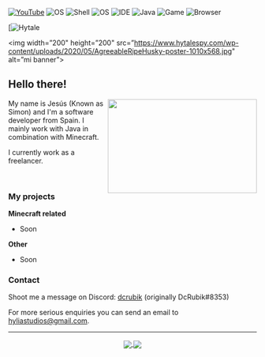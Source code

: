 <!--![Cat](https://github.com/RealCerus/RealCerus/blob/master/flying%20edina.gif?raw=true)-->
[![YouTube](https://img.shields.io/badge/YouTube-DcRubik-informational?style=flat&logo=youtube&logoColor=white&color=FF0000)]([https://youtube.com/dcrubik](https://www.youtube.com/@dcrubik_)) ![OS](https://img.shields.io/badge/OS-Arch-informational?style=flat&logo=archlinux&logoColor=white&color=777777) ![Shell](https://img.shields.io/badge/Shell-Zsh-informational?style=flat&logo=linux&logoColor=white&color=777777) ![OS](https://img.shields.io/badge/Desktop-KDE-informational?style=flat&logo=kde&logoColor=white&color=777777) ![IDE](https://img.shields.io/badge/IDE-IntelliJ-informational?style=flat&logo=intellijidea&logoColor=white&color=777777) ![Java](https://img.shields.io/badge/Lang-Java-informational?style=flat&logo=java&logoColor=white&color=777777) ![Game](https://img.shields.io/badge/Game-Minecraft-informational?style=flat&logo=mojangstudios&logoColor=white&color=777777) ![Browser](https://img.shields.io/badge/Browser-Brave-informational?style=flat&logo=brave&logoColor=white&color=777777)

[![Hytale]([https://www.hytalespy.com/wp-content/uploads/2020/05/AgreeableRipeHusky-poster-1010x568.jpg](https://www.hytalespy.com/wp-content/uploads/2020/05/AgreeableRipeHusky-poster-1010x568.jpg))

<p align=”center”>

<img width=”200" height=”200" src=”https://www.hytalespy.com/wp-content/uploads/2020/05/AgreeableRipeHusky-poster-1010x568.jpg" alt=”mi banner”>

</p>

## Hello there!
<img align="right" src="https://github.com/cerus/cerus/blob/master/flying%20edina.gif?raw=true" width="302" height="190" />

My name is Jesús (Known as Simon) and I'm a software developer from Spain. I mainly work with Java in combination with Minecraft.

I currently work as a freelancer.

<br>

### My projects

**Minecraft related**
- Soon

**Other**
- Soon

### Contact

Shoot me a message on Discord: [dcrubik](https://discord.com/users/796483120668868699) (originally DcRubik#8353)

For more serious enquiries you can send an email to [hyliastudios@gmail.com](mailto:hyliastudios@gmail.com).

---

<p align="center">
  <a href="https://github.com/anuraghazra/github-readme-stats">
    <img align="center" src="https://github-readme-stats.vercel.app/api/top-langs/?username=dcrubik&theme=nord&layout=compact&show_icons=true" />
  </a>
  <a href="https://github.com/anuraghazra/github-readme-stats">
    <img align="center" src="https://github-readme-stats.vercel.app/api?username=dcrubik&show_icons=true&include_all_commits=true&count_private=true&theme=nord" />
  </a>
</p>
